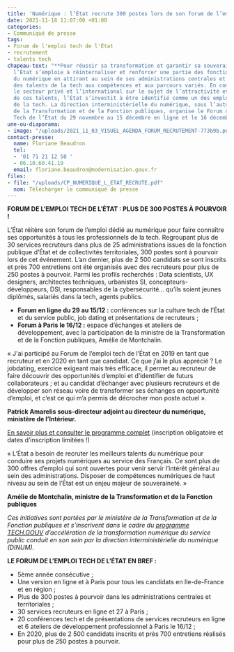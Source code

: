 ```yaml
---
title: 'Numérique : l’État recrute 300 postes lors de son forum de l’emploi tech'
date: 2021-11-18 11:07:00 +01:00
categories:
- Communiqué de presse
tags:
- Forum de l'emploi tech de l'État
- recrutement
- talents tech
chapeau-text: "**Pour réussir sa transformation et garantir sa souveraineté numérique,
  l’État s’emploie à réinternaliser et renforcer une partie des fonctions stratégiques
  du numérique en attirant au sein de ses administrations centrales et territoriales
  des talents de la tech aux compétences et aux parcours variés. En compétition avec
  le secteur privé et l’international sur le sujet de l’attractivité et de la fidélisation
  de ces talents, l’État s’investit à être identifié comme un des employeurs phares
  de la tech. La direction interministérielle du numérique, sous l’autorité du  ministère
  de la Transformation et de la Fonction publiques, organise le Forum de l’emploi
  Tech de l’État du 29 novembre au 15 décembre en ligne et le 16 décembre à Paris.**"
une-ou-diaporama:
- image: "/uploads/2021_11_03_VISUEL_AGENDA_FORUM_RECRUTEMENT-773b9b.png"
contact-presse:
  name: Floriane Beaudron
  tel:
  - '01 71 21 12 50 '
  - 06.10.60.41.19
  email: floriane.beaudron@modernisation.gouv.fr
files:
- file: "/uploads/CP_NUMERIQUE_L_ETAT_RECRUTE.pdf"
  nom: Télécharger le communiqué de presse
---
```


**FORUM DE L’EMPLOI TECH DE L’ÉTAT : PLUS DE 300 POSTES À POURVOIR !**

L’État réitère son forum de l’emploi dédié au numérique pour faire connaître ses opportunités à tous les professionnels de la tech. Regroupant plus de 30 services recruteurs dans plus de 25 administrations issues de la fonction publique d’État et de collectivités territoriales, 300 postes sont à pourvoir lors de cet événement. L’an dernier, plus de 2 500 candidats se sont inscrits et près 700 entretiens ont été organisés avec des recruteurs pour plus de 250 postes à pourvoir. Parmi les profils recherchés : Data scientists, UX designers, architectes techniques, urbanistes SI, concepteurs-développeurs, DSI, responsables de la cybersécurité… qu’ils soient jeunes diplômés, salariés dans la tech, agents publics. 

* **Forum en ligne du 29 au 15/12 :** conférences sur la culture tech de l’État et du service public, job dating et présentations de recruteurs ;
* **Forum à Paris le 16/12 :** espace d’échanges et ateliers de développement, avec la participation de la ministre de la Transformation et de la Fonction publiques, Amélie de Montchalin.

« J'ai participé au Forum de l’emploi tech de l’État en 2019 en tant que recruteur et en 2020 en tant que candidat. Ce que j’ai le plus apprécié ? Le jobdating, exercice exigeant mais très efficace, il permet au recruteur de faire découvrir des opportunités d’emploi et d’identifier de futurs collaborateurs ; et au candidat d’échanger avec plusieurs recruteurs et de développer son réseau voire de transformer ses échanges en opportunité d’emploi, et c’est ce qui m’a permis de décrocher mon poste actuel ». 

**Patrick Amarelis sous-directeur adjoint au directeur du numérique, ministère de l’Intérieur.**

[En savoir plus et consulter le programme complet](https://www.numerique.gouv.fr/agenda/forum-emploi-tech-etat-2021/) (inscription obligatoire et dates d’inscription limitées !) 

« L’État a besoin de recruter les meilleurs talents du numérique pour conduire ses projets numériques au service des Français. Ce sont plus de 300 offres d’emploi qui sont ouvertes pour venir servir l’intérêt général au sein des administrations. Disposer de compétences numériques de haut niveau au sein de l’État est un enjeu majeur de souveraineté. » 

**Amélie de Montchalin, ministre de la Transformation et de la Fonction publiques**

*Ces initiatives sont portées par le ministère de la Transformation et de la Fonction publiques et s’inscrivent dans le cadre du [programme TECH.GOUV](https://www.numerique.gouv.fr/publications/tech-gouv-strategie-et-feuille-de-route-2019-2021/) d’accélération de la transformation numérique du service public conduit en son sein par la direction interministérielle du numérique (DINUM).*

**LE FORUM DE L’EMPLOI TECH DE L’ÉTAT EN BREF :**

* 5ème année consécutive ;
* Une version en ligne et à Paris pour tous les candidats en Ile-de-France et en région ;
* Plus de 300 postes à pourvoir dans les administrations centrales et territoriales ;
* 30 services recruteurs en ligne et 27 à Paris ;
* 20 conférences tech et de présentations de services recruteurs en ligne et 6 ateliers de développement professionnel à Paris le 16/12 ;
* En 2020, plus de 2 500 candidats inscrits et près 700 entretiens réalisés pour plus de 250 postes à pourvoir.
